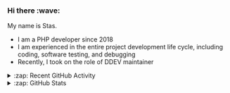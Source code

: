 <h3>Hi there :wave:</h3>

My name is Stas.

- I am a PHP developer since 2018
- I am experienced in the entire project development life cycle, including coding, software testing, and debugging
- Recently, I took on the role of DDEV maintainer

<details>
  <summary>:zap: Recent GitHub Activity</summary>

<!--RECENT_ACTIVITY:start-->
1. ⬆️ Pushed 2 commit(s) to [stasadev/ddev](https://github.com/stasadev/ddev)<br>
2. 👍 Approved [#6239](https://github.com/ddev/ddev/pull/6239#pullrequestreview-2091732261) in [ddev/ddev](https://github.com/ddev/ddev)<br>
3. 👍 Approved [#6239](https://github.com/ddev/ddev/pull/6239#pullrequestreview-2091732261) in [ddev/ddev](https://github.com/ddev/ddev)<br>
4. 💪 Opened PR [#6268](https://github.com/ddev/ddev/pull/6268) in [ddev/ddev](https://github.com/ddev/ddev)<br>
5. ⬆️ Pushed 5 commit(s) to [stasadev/ddev](https://github.com/stasadev/ddev)<br>
6. ⬆️ Pushed 3 commit(s) to [stasadev/ddev](https://github.com/stasadev/ddev)<br>
7. 👍 Approved [#123](https://github.com/ddev/ddev-platformsh/pull/123#pullrequestreview-2091597293) in [ddev/ddev-platformsh](https://github.com/ddev/ddev-platformsh)<br>
8. 👍 Approved [#6266](https://github.com/ddev/ddev/pull/6266#pullrequestreview-2091591046) in [ddev/ddev](https://github.com/ddev/ddev)<br>
9. ⬆️ Pushed 1 commit(s) to [stasadev/ddev-pr-artifacts-comment](https://github.com/stasadev/ddev-pr-artifacts-comment)<br>
10. ❗️ Opened issue [#122](https://github.com/ddev/ddev-platformsh/issues/122) in [ddev/ddev-platformsh](https://github.com/ddev/ddev-platformsh)<br>
<!--RECENT_ACTIVITY:end-->

</details>

<details>
  <summary>:zap: GitHub Stats</summary>

  <picture>
    <source
      srcset="https://github-readme-stats.vercel.app/api?username=stasadev&show_icons=true&count_private=true&include_all_commits=true&hide_border=true&theme=tokyonight"
      media="(prefers-color-scheme: dark)"
    />
    <source
      srcset="https://github-readme-stats.vercel.app/api?username=stasadev&show_icons=true&count_private=true&include_all_commits=true&hide_border=true"
      media="(prefers-color-scheme: light), (prefers-color-scheme: no-preference)"
    />
    <img src="https://github-readme-stats.vercel.app/api?username=stasadev&show_icons=true&count_private=true&include_all_commits=true&hide_border=true" />
  </picture>

</details>
